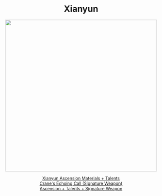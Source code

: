 <body>
  <div align="center">
    <h1> Xianyun </h1>
<img src="https://paimon.moe/images/characters/full/xianyun.png" width=500>
<p></p>
<a href="">Xianyun Ascension Materials + Talents</a><br>
<a href="">Crane's Echoing Call (Signature Weapon)</a><br>
<a href="">Ascension + Talents + Signature Weapon</a>
  
  </div>
</body>
